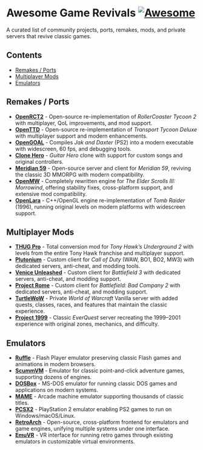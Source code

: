 # Awesome Game Revivals [![Awesome](https://awesome.re/badge.svg)](https://awesome.re)

A curated list of community projects, ports, remakes, mods, and private servers that revive classic games.

## Contents

- [Remakes / Ports](#remakes--ports)
- [Multiplayer Mods](#multiplayer-mods)
- [Emulators](#emulators)

## Remakes / Ports  
- **[OpenRCT2](https://openrct2.io/)** - Open-source re-implementation of *RollerCoaster Tycoon 2* with multiplayer, QoL improvements, and mod support.
- **[OpenTTD](https://www.openttd.org/)** - Open-source re-implementation of *Transport Tycoon Deluxe* with multiplayer support and modern enhancements.
- **[OpenGOAL](https://opengoal.dev/)** - Compiles *Jak and Daxter* (PS2) into a modern executable with widescreen, 60 fps, and debugging tools.  
- **[Clone Hero](https://clonehero.net/)** - *Guitar Hero* clone with support for custom songs and original controllers.  
- **[Meridian 59](https://www.meridian59.com/)** - Open-source server and client for *Meridian 59*, reviving the classic 3D MMORPG with modern compatibility.
- **[OpenMW](https://openmw.org/)** - Completely rewritten engine for *The Elder Scrolls III: Morrowind*, offering stability fixes, cross-platform support, and extensive mod compatibility.
- **[OpenLara](https://github.com/XProger/OpenLara)** - C++/OpenGL engine re-implementation of *Tomb Raider* (1996), running original levels on modern platforms with widescreen support.  

## Multiplayer Mods  
- **[THUG Pro](https://thugpro.com/)** - Total conversion mod for *Tony Hawk’s Underground 2* with levels from the entire Tony Hawk franchise and multiplayer support.  
- **[Plutonium](https://plutonium.pw/)** - Custom client for *Call of Duty* (WAW, BO1, BO2, MW3) with dedicated servers, anti-cheat, and modding tools.  
- **[Venice Unleashed](https://veniceunleashed.net/)** - Custom client for *Battlefield 3* with dedicated servers, anti-cheat, and modding support.  
- **[Project Rome](https://veniceunleashed.net/project-rome)** - Custom client for *Battlefield: Bad Company 2* with dedicated servers, anti-cheat, and modding support.  
- **[TurtleWoW](https://turtle-wow.org/)** - Private *World of Warcraft* Vanilla server with added quests, classes, races, and features that maintain the classic experience.  
- **[Project 1999](https://www.project1999.com/)** - Classic *EverQuest* server recreating the 1999–2001 experience with original zones, mechanics, and difficulty.

## Emulators
- **[Ruffle](https://ruffle.rs/)** - Flash Player emulator preserving classic Flash games and animations in modern browsers.  
- **[ScummVM](https://www.scummvm.org/)** - Emulator for classic point-and-click adventure games, supporting dozens of engines.
- **[DOSBox](https://www.dosbox.com/)** - MS-DOS emulator for running classic DOS games and applications on modern systems.
- **[MAME](https://www.mamedev.org/)** - Arcade machine emulator supporting thousands of classic titles.
- **[PCSX2](https://pcsx2.net/)** - PlayStation 2 emulator enabling PS2 games to run on Windows/macOS/Linux.
- **[RetroArch](https://www.retroarch.com/)** - Open-source, cross-platform frontend for emulators and game engines, unifying multiple systems under one interface.
- **[EmuVR](https://www.emuvr.net/)** - VR interface for running retro games through existing emulators in customizable virtual environments.
